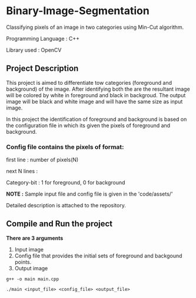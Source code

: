 # Binary-Image-Segmentation
Classifying pixels of an image in two categories using Min-Cut algorithm.

Programming Language : C++

Library used : OpenCV

## Project Description

This project is aimed to differentiate tow categories (foreground and background) of the image. After identifying both the are the resultant image will be colored by white in foreground and black in backgroud. The output image will be black and white image and will have the same size as input image.

In this project the identification of foreground and background is based on the configuration file in which its given the pixels of foreground and background.

### Config file contains the pixels of format:

first line : number of pixels(N)

next N lines : <X-coordinate> <Y-coordinate> <category-bit>

Category-bit : 1 for foreground, 0 for background

**NOTE :** 
Sample input file and config file is given in the 'code/assets/'

Detailed description is attached to the repository.

## Compile and Run the project
**There are 3 arguments**
1. Input image
2. Config file that provides the initial sets of foreground and backgound points.
3. Output image

```
g++ -o main main.cpp

./main <input_file> <config_file> <output_file>
```
